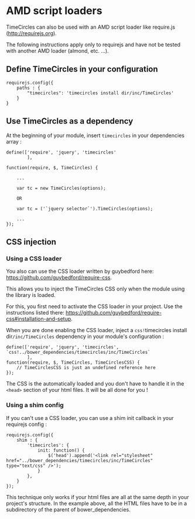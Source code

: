 # AMD script loaders

TimeCircles can also be used with an AMD script loader like require.js (http://requirejs.org).

The following instructions apply only to requirejs and have not be tested with another AMD loader (almond, etc. ...).

## Define TimeCircles in your configuration
	
	requirejs.config({
		paths : {
			"timecircles": 'timecircles install dir/inc/TimeCircles'
		}
	}

## Use TimeCircles as a dependency

At the beginning of your module, insert `timecircles` in your dependencies array :

	define(['require', 'jquery', 'timecircles'
			], 

	function(require, $, TimeCircles) {
		
		...
		
		var tc = new TimeCircles(options);
		
		OR
		
		var tc = ('`jquery selector`').TimeCircles(options);
		
		...
	});

## CSS injection

### Using a CSS loader

You also can use the CSS loader written by guybedford here: https://github.com/guybedford/require-css.

This allows you to inject the TimeCircles CSS only when the module using the library is loaded.

For this, you first need to activate the CSS loader in your project. Use the instructions listed there: https://github.com/guybedford/require-css#installation-and-setup.

When you are done enabling the CSS loader, inject a `css!`timecircles install dir`/inc/TimeCircles` dependency in your module's configuration :

	define(['require', 'jquery', 'timecircles', `css!../bower_dependencies/timecircles/inc/TimeCircles`
			], 
	function(require, $, TimeCircles, TimeCirclesCSS) {
		// TimeCirclesCSS is just an undefined reference here
	});
	
The CSS is the automatically loaded and you don't have to handle it in the `<head>` section of your html files. It will be all done for you !

### Using a shim config

If you can't use a CSS loader, you can use a shim init callback in your requirejs config :

	requirejs.config({
		shim : {
			'timecircles': {
				init: function() {
					$('head').append('<link rel="stylesheet" href="../bower_dependencies/timecircles/inc/TimeCircles" type="text/css" />');
				}			
			},
		}
	});
	
This technique only works if your html files are all at the same depth in your project's structure.
In the example above, all the HTML files have to be in a subdirectory of the parent of bower_dependencies.